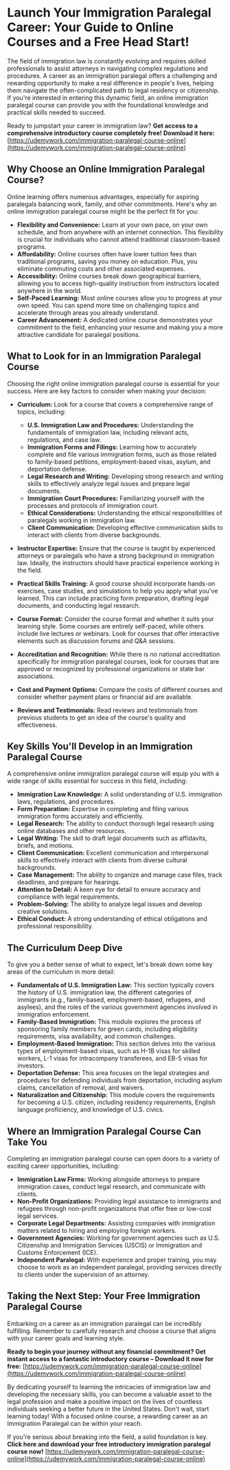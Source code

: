 # Launch Your Immigration Paralegal Career: Your Guide to Online Courses and a Free Head Start!

The field of immigration law is constantly evolving and requires skilled professionals to assist attorneys in navigating complex regulations and procedures. A career as an immigration paralegal offers a challenging and rewarding opportunity to make a real difference in people's lives, helping them navigate the often-complicated path to legal residency or citizenship. If you're interested in entering this dynamic field, an online immigration paralegal course can provide you with the foundational knowledge and practical skills needed to succeed.

Ready to jumpstart your career in immigration law?  **Get access to a comprehensive introductory course completely free! Download it here:** [https://udemywork.com/immigration-paralegal-course-online](https://udemywork.com/immigration-paralegal-course-online)

## Why Choose an Online Immigration Paralegal Course?

Online learning offers numerous advantages, especially for aspiring paralegals balancing work, family, and other commitments. Here's why an online immigration paralegal course might be the perfect fit for you:

*   **Flexibility and Convenience:** Learn at your own pace, on your own schedule, and from anywhere with an internet connection. This flexibility is crucial for individuals who cannot attend traditional classroom-based programs.
*   **Affordability:** Online courses often have lower tuition fees than traditional programs, saving you money on education. Plus, you eliminate commuting costs and other associated expenses.
*   **Accessibility:** Online courses break down geographical barriers, allowing you to access high-quality instruction from instructors located anywhere in the world.
*   **Self-Paced Learning:** Most online courses allow you to progress at your own speed. You can spend more time on challenging topics and accelerate through areas you already understand.
*   **Career Advancement:** A dedicated online course demonstrates your commitment to the field, enhancing your resume and making you a more attractive candidate for paralegal positions.

## What to Look for in an Immigration Paralegal Course

Choosing the right online immigration paralegal course is essential for your success. Here are key factors to consider when making your decision:

*   **Curriculum:** Look for a course that covers a comprehensive range of topics, including:

    *   **U.S. Immigration Law and Procedures:** Understanding the fundamentals of immigration law, including relevant acts, regulations, and case law.
    *   **Immigration Forms and Filings:** Learning how to accurately complete and file various immigration forms, such as those related to family-based petitions, employment-based visas, asylum, and deportation defense.
    *   **Legal Research and Writing:** Developing strong research and writing skills to effectively analyze legal issues and prepare legal documents.
    *   **Immigration Court Procedures:** Familiarizing yourself with the processes and protocols of immigration court.
    *   **Ethical Considerations:** Understanding the ethical responsibilities of paralegals working in immigration law.
    *   **Client Communication:** Developing effective communication skills to interact with clients from diverse backgrounds.
*   **Instructor Expertise:** Ensure that the course is taught by experienced attorneys or paralegals who have a strong background in immigration law.  Ideally, the instructors should have practical experience working in the field.
*   **Practical Skills Training:**  A good course should incorporate hands-on exercises, case studies, and simulations to help you apply what you've learned.  This can include practicing form preparation, drafting legal documents, and conducting legal research.
*   **Course Format:**  Consider the course format and whether it suits your learning style.  Some courses are entirely self-paced, while others include live lectures or webinars. Look for courses that offer interactive elements such as discussion forums and Q&A sessions.
*   **Accreditation and Recognition:**  While there is no national accreditation specifically for immigration paralegal courses, look for courses that are approved or recognized by professional organizations or state bar associations.
*   **Cost and Payment Options:**  Compare the costs of different courses and consider whether payment plans or financial aid are available.
*   **Reviews and Testimonials:**  Read reviews and testimonials from previous students to get an idea of the course's quality and effectiveness.

## Key Skills You'll Develop in an Immigration Paralegal Course

A comprehensive online immigration paralegal course will equip you with a wide range of skills essential for success in this field, including:

*   **Immigration Law Knowledge:** A solid understanding of U.S. immigration laws, regulations, and procedures.
*   **Form Preparation:** Expertise in completing and filing various immigration forms accurately and efficiently.
*   **Legal Research:** The ability to conduct thorough legal research using online databases and other resources.
*   **Legal Writing:** The skill to draft legal documents such as affidavits, briefs, and motions.
*   **Client Communication:** Excellent communication and interpersonal skills to effectively interact with clients from diverse cultural backgrounds.
*   **Case Management:** The ability to organize and manage case files, track deadlines, and prepare for hearings.
*   **Attention to Detail:** A keen eye for detail to ensure accuracy and compliance with legal requirements.
*   **Problem-Solving:** The ability to analyze legal issues and develop creative solutions.
*   **Ethical Conduct:** A strong understanding of ethical obligations and professional responsibility.

## The Curriculum Deep Dive

To give you a better sense of what to expect, let's break down some key areas of the curriculum in more detail:

*   **Fundamentals of U.S. Immigration Law:** This section typically covers the history of U.S. immigration law, the different categories of immigrants (e.g., family-based, employment-based, refugees, and asylees), and the roles of the various government agencies involved in immigration enforcement.
*   **Family-Based Immigration:** This module explores the process of sponsoring family members for green cards, including eligibility requirements, visa availability, and common challenges.
*   **Employment-Based Immigration:** This section delves into the various types of employment-based visas, such as H-1B visas for skilled workers, L-1 visas for intracompany transferees, and EB-5 visas for investors.
*   **Deportation Defense:**  This area focuses on the legal strategies and procedures for defending individuals from deportation, including asylum claims, cancellation of removal, and waivers.
*   **Naturalization and Citizenship:** This module covers the requirements for becoming a U.S. citizen, including residency requirements, English language proficiency, and knowledge of U.S. civics.

## Where an Immigration Paralegal Course Can Take You

Completing an immigration paralegal course can open doors to a variety of exciting career opportunities, including:

*   **Immigration Law Firms:**  Working alongside attorneys to prepare immigration cases, conduct legal research, and communicate with clients.
*   **Non-Profit Organizations:** Providing legal assistance to immigrants and refugees through non-profit organizations that offer free or low-cost legal services.
*   **Corporate Legal Departments:** Assisting companies with immigration matters related to hiring and employing foreign workers.
*   **Government Agencies:** Working for government agencies such as U.S. Citizenship and Immigration Services (USCIS) or Immigration and Customs Enforcement (ICE).
*   **Independent Paralegal:** With experience and proper training, you may choose to work as an independent paralegal, providing services directly to clients under the supervision of an attorney.

## Taking the Next Step:  Your Free Immigration Paralegal Course

Embarking on a career as an immigration paralegal can be incredibly fulfilling. Remember to carefully research and choose a course that aligns with your career goals and learning style.

**Ready to begin your journey without any financial commitment? Get instant access to a fantastic introductory course – Download it now for free:** [https://udemywork.com/immigration-paralegal-course-online](https://udemywork.com/immigration-paralegal-course-online)

By dedicating yourself to learning the intricacies of immigration law and developing the necessary skills, you can become a valuable asset to the legal profession and make a positive impact on the lives of countless individuals seeking a better future in the United States. Don't wait, start learning today! With a focused online course, a rewarding career as an Immigration Paralegal can be within your reach.

If you're serious about breaking into the field, a solid foundation is key. **Click here and download your free introductory immigration paralegal course now!** [https://udemywork.com/immigration-paralegal-course-online](https://udemywork.com/immigration-paralegal-course-online)
